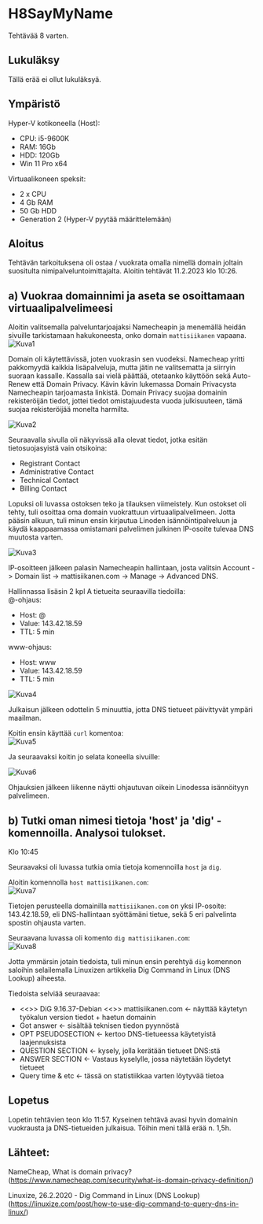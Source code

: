 # H8SayMyName
Tehtävää 8 varten.

## Lukuläksy
Tällä erää ei ollut lukuläksyä.


## Ympäristö

Hyper-V kotikoneella (Host):

- CPU: i5-9600K
- RAM: 16Gb
- HDD: 120Gb
- Win 11 Pro x64

Virtuaalikoneen speksit:

- 2 x CPU
- 4 Gb RAM
- 50 Gb HDD
- Generation 2 (Hyper-V pyytää määrittelemään)

## Aloitus 
Tehtävän tarkoituksena oli ostaa / vuokrata omalla nimellä domain joltain suositulta nimipalveluntoimittajalta.
Aloitin tehtävät 11.2.2023 klo 10:26.


## a) Vuokraa domainnimi ja aseta se osoittamaan virtuaalipalvelimeesi
Aloitin valitsemalla palveluntarjoajaksi Namecheapin ja menemällä heidän sivuille tarkistamaan hakukoneesta, onko domain ```mattisiikanen``` vapaana.</br>
![Kuva1](https://user-images.githubusercontent.com/122887740/218248399-061dd81c-378f-4d8f-8f32-d4a3e07d62e0.png)</br>


Domain oli käytettävissä, joten vuokrasin sen vuodeksi. Namecheap yritti pakkomyydä kaikkia lisäpalveluja, mutta jätin ne valitsematta ja siirryin suoraan kassalle.
Kassalla sai vielä päättää, otetaanko käyttöön sekä Auto-Renew että Domain Privacy. Kävin kävin lukemassa Domain Privacysta Namecheapin tarjoamasta linkistä. Domain Privacy suojaa domainin rekisteröijän tiedot, jottei tiedot omistajuudesta vuoda julkisuuteen, tämä suojaa rekisteröijää monelta harmilta. </br>


![Kuva2](https://user-images.githubusercontent.com/122887740/218248670-c7379530-a997-4b38-bca9-12f522f0959e.png) </br>

Seuraavalla sivulla oli näkyvissä alla olevat tiedot, jotka esitän tietosuojasyistä vain otsikoina:
- Registrant Contact
- Administrative Contact
- Technical Contact
- Billing Contact


Lopuksi oli luvassa ostoksen teko ja tilauksen viimeistely. Kun ostokset oli tehty, tuli osoittaa oma domain vuokrattuun virtuaalipalvelimeen.
Jotta pääsin alkuun, tuli minun ensin kirjautua Linoden isännöintipalveluun ja käydä kaappaamassa omistamani palvelimen julkinen IP-osoite tulevaa DNS muutosta varten.


![Kuva3](https://user-images.githubusercontent.com/122887740/218252520-fd0d0eb0-5150-422b-83ca-16cfb8097a9f.png) </br>

IP-osoitteen jälkeen palasin Namecheapin hallintaan, josta valitsin Account -> Domain list -> mattisiikanen.com -> Manage -> Advanced DNS.


Hallinnassa lisäsin 2 kpl A tietueita seuraavilla tiedoilla: </br>
@-ohjaus:


- Host: @              
- Value: 143.42.18.59   
- TTL: 5 min           


www-ohjaus:


- Host: www
- Value: 143.42.18.59
- TTL: 5 min



![Kuva4](https://user-images.githubusercontent.com/122887740/218253195-4722ce6a-947a-463b-9886-9c5b837614ac.png)


Julkaisun jälkeen odottelin 5 minuuttia, jotta DNS tietueet päivittyvät ympäri maailman.

Koitin ensin käyttää ```curl``` komentoa: </br>
![Kuva5](https://user-images.githubusercontent.com/122887740/218253241-4d13ec9f-a6f5-4deb-9e3c-24f9d6ece780.png)


Ja seuraavaksi koitin jo selata koneella sivuille: </br>

![Kuva6](https://user-images.githubusercontent.com/122887740/218253249-ef4295e4-8e05-4905-82b9-34983f4feed8.png)


Ohjauksien jälkeen liikenne näytti ohjautuvan oikein Linodessa isännöityyn palvelimeen.


## b) Tutki oman nimesi tietoja 'host' ja 'dig' -komennoilla. Analysoi tulokset.
Klo 10:45


Seuraavaksi oli luvassa tutkia omia tietoja komennoilla ```host``` ja ```dig```.

Aloitin komennolla ```host mattisiikanen.com```: </br>
![Kuva7](https://user-images.githubusercontent.com/122887740/218253589-b21bc148-4691-4159-b93a-c8be9749275b.png)</br>


Tietojen perusteella domainilla ```mattisiikanen.com``` on yksi IP-osoite: 143.42.18.59, eli DNS-hallintaan syöttämäni tietue, sekä 5 eri palvelinta spostin ohjausta varten.


Seuraavana luvassa oli komento ```dig mattisiikanen.com```: </br>
![Kuva8](https://user-images.githubusercontent.com/122887740/218253695-a46bd5d1-b253-48dc-8451-1d7ab1585f7c.png)</br>

Jotta ymmärsin jotain tiedoista, tuli minun ensin perehtyä ```dig``` komennon saloihin selailemalla Linuxizen artikkelia Dig Command in Linux (DNS Lookup) aiheesta.

Tiedoista selviää seuraavaa: </br>
- <<>> DiG 9.16.37-Debian <<>> mattisiikanen.com <- näyttää käytetyn työkalun version tiedot + haetun domainin
- Got answer <- sisältää teknisen tiedon pyynnöstä 
- OPT PSEUDOSECTION <- kertoo DNS-tietueessa käytetyistä laajennuksista
- QUESTION SECTION <- kysely, jolla kerätään tietueet DNS:stä
- ANSWER SECTION <- Vastaus kyselylle, jossa näytetään löydetyt tietueet
- Query time & etc <- tässä on statistiikkaa varten löytyvää tietoa



## Lopetus
Lopetin tehtävien teon klo 11:57. Kyseinen tehtävä avasi hyvin domainin vuokrausta ja DNS-tietueiden julkaisua. Töihin meni tällä erää n. 1,5h.

## Lähteet:
NameCheap, What is domain privacy? (https://www.namecheap.com/security/what-is-domain-privacy-definition/)


Linuxize, 26.2.2020 - Dig Command in Linux (DNS Lookup) (https://linuxize.com/post/how-to-use-dig-command-to-query-dns-in-linux/)
